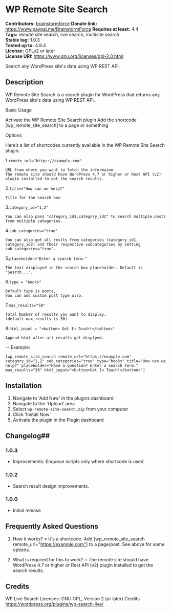 # WP Remote Site Search #
**Contributors:** [brainstormforce](https://profiles.wordpress.org/brainstormforce) 
**Donate link:** https://www.paypal.me/BrainstormForce
**Requires at least:** 4.4  
**Tags:** remote site search, live search, multisite search  
**Stable tag:** 1.0.3  
**Tested up to:** 4.9.4  
**License:** GPLv2 or later  
**License URI:** https://www.gnu.org/licenses/gpl-2.0.html  


Search any WordPress site's data using WP REST API.

## Description ##

WP Remote Site Search is a search plugin for WordPress that returns any WordPress site's data using WP REST API.

Basic Usage

Activate the WP Remote Site Search plugin
Add the shortcode [wp_remote_site_search] to a page or something

Options

Here’s a list of shortcodes currently available in the WP Remote Site Search plugin.

1.`remote_url="https://example.com"`

	URL from where you want to fetch the informaion
	The remote site should have WordPress 4.7 or higher or Rest API (v2) plugin installed to get the search results.

2.`title="How can we help?"`

	Title for the search box

3.`category_id="1,2"`

	You can also pass "category_id1,category_id2" to search multiple posts from multiple categories.

4.`sub_categories="true"`

	You can also get all reslts from categories (category_id1, category_id2) and their respective subcategories by setting sub_categories="true".

5.`placeholder="Enter a search term."`

	The text displayed in the search box placeholder. Default is "Search...".

6.`type = "books"`

	Default type is posts,
	You can add custom post type also.

7.`max_results="50"`

	Total Number of results you want to display.
	(default max_results is 30)

8.`html_input = "<button> Get In Touch!</button>"`

	Append html after all results get displyed.
--
Example:

`[wp_remote_site_search remote_url="https://example.com" category_id="1,2" sub_categories="true" type="books" title="How can we help?" placeholder="Have a question? Enter a search term." max_results="30" html_input="<button>Get In Touch!</button>"]`


## Installation ##
1. Navigate to 'Add New' in the plugins dashboard
2. Navigate to the 'Upload' area
3. Select `wp-remote-site-search.zip` from your computer
4. Click 'Install Now'
5. Activate the plugin in the Plugin dashboard


## Changelog##

### 1.0.3 ###
- Improvements: Enqueue scripts only where shortcode is used.

### 1.0.2 ###
- Search result design improvements.

### 1.0.0 ###
- Initial release

## Frequently Asked Questions ##
1. How it works? =
It's a shortcode. Add [wp_remote_site_search remote_url="https://example.com"] to a page/post. See above for some options.

2. What is required for this to work? =
The remote site should have WordPress 4.7 or higher or Rest API (v2) plugin installed to get the search results.


## Credits ##

WP Live Search
Licenses: GNU GPL, Version 2 (or later)
Credits https://wordpress.org/plugins/wp-search-live/
